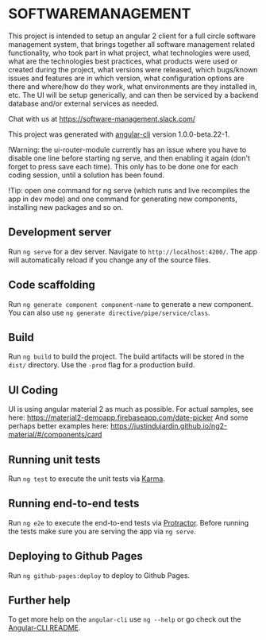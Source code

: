 # SOFTWAREMANAGEMENT

This project is intended to setup an angular 2 client for a full circle software management system, that brings together all software management related functionality, who took part in what project, what technologies were used, what are the technologies best practices, what products were used or created during the project, what versions were released, which bugs/known issues and features are in which version, what configuration options are there and where/how do they work, what environments are they installed in, etc. The UI will be setup generically, and can then be serviced by a backend database and/or external services as needed. 

Chat with us at https://software-management.slack.com/

This project was generated with [angular-cli](https://github.com/angular/angular-cli) version 1.0.0-beta.22-1. 

!Warning: the ui-router-module currently has an issue where you have to disable one line before starting ng serve, and then enabling it again (don't forget to press save each time). This only has to be done one for each coding session, until a solution has been found.

!Tip: open one command for ng serve (which runs and live recompiles the app in dev mode) and one command for generating new components, installing new packages and so on. 

## Development server
Run `ng serve` for a dev server. Navigate to `http://localhost:4200/`. The app will automatically reload if you change any of the source files.

## Code scaffolding

Run `ng generate component component-name` to generate a new component. You can also use `ng generate directive/pipe/service/class`.

## Build

Run `ng build` to build the project. The build artifacts will be stored in the `dist/` directory. Use the `-prod` flag for a production build.

## UI Coding
UI is using angular material 2 as much as possible. For actual samples, see here:
https://material2-demoapp.firebaseapp.com/date-picker
And some perhaps better examples here:
https://justindujardin.github.io/ng2-material/#/components/card

## Running unit tests

Run `ng test` to execute the unit tests via [Karma](https://karma-runner.github.io).

## Running end-to-end tests

Run `ng e2e` to execute the end-to-end tests via [Protractor](http://www.protractortest.org/).
Before running the tests make sure you are serving the app via `ng serve`.

## Deploying to Github Pages

Run `ng github-pages:deploy` to deploy to Github Pages.

## Further help

To get more help on the `angular-cli` use `ng --help` or go check out the [Angular-CLI README](https://github.com/angular/angular-cli/blob/master/README.md).
